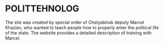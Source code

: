 # POLITTEHNOLOG
<p>
  The site was created by special order of Chelyabinsk deputy Marcel Khaziev, who wanted to teach people how 
  to properly enter the political life of the state. The website provides a detailed description of training with Marcel.
</p>
